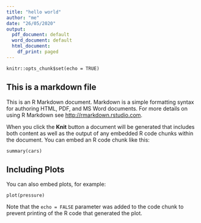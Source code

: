 ```yaml
---
title: "hello world"
author: "me"
date: "26/05/2020"
output:
  pdf_document: default
  word_document: default
  html_document:
    df_print: paged
---
```


```{r setup, include=FALSE}
knitr::opts_chunk$set(echo = TRUE)
```

## This is a markdown file

This is an R Markdown document. Markdown is a simple formatting syntax for authoring HTML, PDF, and MS Word documents. For more details on using R Markdown see <http://rmarkdown.rstudio.com>.

When you click the **Knit** button a document will be generated that includes both content as well as the output of any embedded R code chunks within the document. You can embed an R code chunk like this:

```{r cars}
summary(cars)
```

## Including Plots

You can also embed plots, for example:

```{r pressure, echo=FALSE}
plot(pressure)
```

Note that the `echo = FALSE` parameter was added to the code chunk to prevent printing of the R code that generated the plot.
